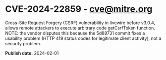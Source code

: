 # CVE-2024-22859 - cve@mitre.org

Cross-Site Request Forgery (CSRF) vulnerability in livewire before v3.0.4, allows remote attackers to execute arbitrary code getCsrfToken function. NOTE: the vendor disputes this because the 5d88731 commit fixes a usability problem (HTTP 419 status codes for legitimate client activity), not a security problem.

**Publish date:** 2024-02-01
